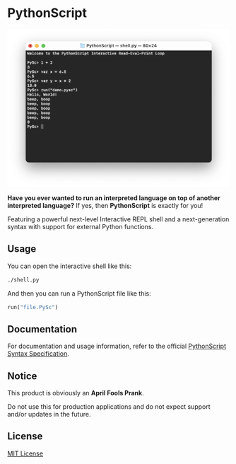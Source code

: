 # PythonScript

<img src="/Assets/Demo.png"/>

**Have you ever wanted to run an interpreted language on top of another interpreted language?** If yes, then **PythonScript** is exactly for you!

Featuring a powerful next-level Interactive REPL shell and a next-generation syntax with support for external Python functions.

## Usage
You can open the interactive shell like this:
```bash
./shell.py
```
And then you can run a PythonScript file like this:
```python
run("file.PySc")
```

## Documentation
For documentation and usage information, refer to the official [PythonScript Syntax Specification](Source/spec.txt).

## Notice
This product is obviously an **April Fools Prank**. 

Do not use this for production applications and do not expect support and/or updates in the future.

## License
[MIT License](LICENSE)